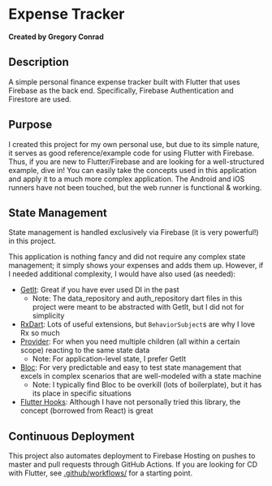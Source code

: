 # Expense Tracker
**Created by Gregory Conrad**

## Description
A simple personal finance expense tracker built with Flutter that uses Firebase as the back end.
Specifically, Firebase Authentication and Firestore are used.

## Purpose
I created this project for my own personal use, but due to its simple nature,
it serves as good reference/example code for using Flutter with Firebase.
Thus, if you are new to Flutter/Firebase and are looking for a well-structured example, dive in!
You can easily take the concepts used in this application and apply it to a much more complex application.
The Android and iOS runners have not been touched, but the web runner is functional & working.

## State Management
State management is handled exclusively via Firebase (it is very powerful!) in this project.

This application is nothing fancy and did not require any complex state management;
it simply shows your expenses and adds them up.
However, if I needed additional complexity, I would have also used (as needed):
- [GetIt](https://pub.dev/packages/get_it): Great if you have ever used DI in the past
  - Note: The data_repository and auth_repository dart files in this project were meant to be abstracted with GetIt, but I did not for simplicity
- [RxDart](https://pub.dev/packages/rxdart): Lots of useful extensions, but `BehaviorSubject`s are why I love Rx so much
- [Provider](https://pub.dev/packages/provider): For when you need multiple children (all within a certain scope) reacting to the same state data
  - Note: For application-level state, I prefer GetIt
- [Bloc](https://pub.dev/packages/flutter_bloc): For very predictable and easy to test state management that excels in complex scenarios that are well-modeled with a state machine
  - Note: I typically find Bloc to be overkill (lots of boilerplate), but it has its place in specific situations
- [Flutter Hooks](https://pub.dev/packages/flutter_hooks): Although I have not personally tried this library, the concept (borrowed from React) is great

## Continuous Deployment
This project also automates deployment to Firebase Hosting on pushes to master and pull requests through GitHub Actions.
If you are looking for CD with Flutter, see [.github/workflows/](.github/workflows/) for a starting point.
